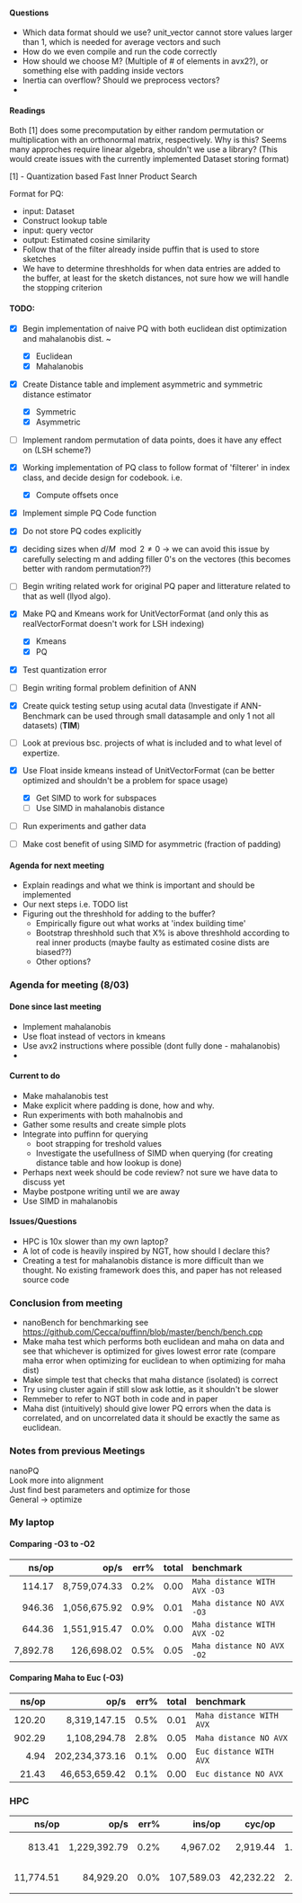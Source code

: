 #### Questions
- Which data format should we use? unit\_vector cannot store values larger than 1, which is needed for average vectors and such
- How do we even compile and run the code correctly
- How should we choose M? (Multiple of # of elements in avx2?), or something else with padding inside vectors
- Inertia can overflow? Should we preprocess vectors?
- 
#### Readings
Both [1] does some precomputation by either random permutation or multiplication with an orthonormal matrix, respectively. Why is this?
Seems many approches require linear algebra, shouldn't we use a library? (This would create issues with the currently implemented Dataset storing format)

[1] - Quantization based Fast Inner Product Search



Format for PQ:
- input: Dataset  
- Construct lookup table
- input: query vector
- output: Estimated cosine similarity
- Follow that of the filter already inside puffin that is used to store sketches
- We have to determine threshholds for when data entries are added to the buffer, at least for the sketch distances, not sure how we will handle the stopping criterion

#### TODO:
- [x] Begin implementation of naive PQ with both euclidean dist optimization and mahalanobis dist. ~ 
  - [x] Euclidean
  - [x] Mahalanobis
- [x] Create Distance table and implement asymmetric and symmetric distance estimator
  - [x] Symmetric
  - [x] Asymmetric
- [ ] Implement random permutation of data points, does it have any effect on (LSH scheme?)
- [x] Working implementation of PQ class to follow format of 'filterer' in index class, and decide design for codebook. i.e. 
  - [x] Compute offsets once 
- [x] Implement simple PQ Code function
- [x] Do not store PQ codes explicitly
- [x] deciding sizes when $d/M \mod 2 \ne 0$ -> we can avoid this issue by carefully selecting m and adding filler 0's on the vectores (this becomes better with random permutation??)
- [ ] Begin writing related work for original PQ paper and litterature related to that as well (llyod algo).
- [x] Make PQ and Kmeans work for UnitVectorFormat (and only this as realVectorFormat doesn't work for LSH indexing)
  - [x] Kmeans
  - [x] PQ
- [x] Test quantization error
- [ ] Begin writing formal problem definition of ANN
- [x] Create quick testing setup using acutal data (Investigate if ANN-Benchmark can be used through small datasample and only 1 not all datasets) (**TIM**)
- [ ] Look at previous bsc. projects of what is included and to what level of expertize.
- [x] Use Float inside kmeans instead of UnitVectorFormat (can be better optimized and shouldn't be a problem for space usage) 
  - [x] Get SIMD  to work for subspaces
  - [ ] Use SIMD in mahalanobis distance
- [ ] Run experiments and gather data
- [ ] Make cost benefit of using SIMD for asymmetric (fraction of padding)



#### Agenda for next meeting
- Explain readings and what we think is important and should be implemented
- Our next steps i.e. TODO list
- Figuring out the threshhold for adding to the buffer?
    - Empirically figure out what works at 'index building time'
    - Bootstrap threshhold such that X\% is above threshhold according to real inner products (maybe faulty as estimated cosine dists are biased??)
    - Other options?




### Agenda for meeting (8/03)
#### Done since last meeting
- Implement mahalanobis
- Use float instead of vectors in kmeans
- Use avx2 instructions where possible (dont fully done - mahalanobis)
- 
#### Current to do
- Make mahalanobis test
- Make explicit where padding is done, how and why.
- Run experiments with both mahalnobis and 
- Gather some results and create simple plots
- Integrate into puffinn for querying
  - boot strapping for treshold values
  - Investigate the usefullness of SIMD when querying (for creating distance table and how lookup is done)
- Perhaps next week should be code review? not sure we have data to discuss yet
- Maybe postpone writing until we are away
- Use SIMD in mahalanobis 

#### Issues/Questions
- HPC is 10x slower than my own laptop?
- A lot of code is heavily inspired by NGT, how should I declare this?
- Creating a test for mahalanobis distance is more difficult than we thought. No existing framework does this, and paper has not released source code

### Conclusion from meeting
- nanoBench for benchmarking see https://github.com/Cecca/puffinn/blob/master/bench/bench.cpp
- Make maha test which performs both euclidean and maha on data and see that whichever is optimized for gives lowest error rate (compare maha error when optimizing for euclidean to when optimizing for maha dist)
- Make simple test that checks that maha distance (isolated) is correct
- Try using cluster again if still slow ask lottie, as it shouldn't be slower
- Remmeber to refer to NGT both in code and in paper
- Maha dist (intuitively) should give lower PQ errors when the data is correlated, and on uncorrelated data it should be exactly the same as euclidean.



 
### Notes from previous Meetings
nanoPQ  
Look more into alignment  
Just find best parameters and optimize for those  
General -> optimize 

### My laptop

#### Comparing -O3 to -O2

|               ns/op |                op/s |    err% |     total | benchmark
|--------------------:|--------------------:|--------:|----------:|:----------
|              114.17 |        8,759,074.33 |    0.2% |      0.00 | `Maha distance WITH AVX -O3`
|              946.36 |        1,056,675.92 |    0.9% |      0.01 | `Maha distance NO AVX -O3`
|              644.36 |        1,551,915.47 |    0.0% |      0.00 | `Maha distance WITH AVX -O2`
|            7,892.78 |          126,698.02 |    0.5% |      0.05 | `Maha distance NO AVX -O2`


#### Comparing Maha to Euc (-O3)
|               ns/op |                op/s |    err% |     total | benchmark
|--------------------:|--------------------:|--------:|----------:|:----------
|              120.20 |        8,319,147.15 |    0.5% |      0.01 | `Maha distance WITH AVX`
|              902.29 |        1,108,294.78 |    2.8% |      0.05 | `Maha distance NO AVX`
|                4.94 |      202,234,373.16 |    0.1% |      0.00 | `Euc distance WITH AVX`
|               21.43 |       46,653,659.42 |    0.1% |      0.00 | `Euc distance NO AVX`


### HPC

|               ns/op |                op/s |    err% |          ins/op |          cyc/op |    IPC |         bra/op |   miss% |     total | benchmark
|--------------------:|--------------------:|--------:|----------------:|----------------:|-------:|---------------:|--------:|----------:|:----------
|              813.41 |        1,229,392.79 |    0.2% |        4,967.02 |        2,919.44 |  1.701 |         394.00 |    0.3% |      0.00 | `Maha distance WITH AVX`
|           11,774.51 |           84,929.20 |    0.0% |      107,589.03 |       42,232.22 |  2.548 |      13,581.01 |    0.3% |      0.07 | `Maha distance NO AVX`


